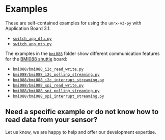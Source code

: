 # Examples

These are self-contained examples for using the `umrx-v3-py` with Application Board 3.1.

* [`switch_app_dfu.py`](./switch_app_dfu.py)
* [`switch_app_mtp.py`](./switch_app_mtp.py)

The examples in the [`bmi088`](./bmi088) folder 
show different communication features for the 
[BMI088 shuttle](https://www.bosch-sensortec.com/media/boschsensortec/downloads/shuttle_board_flyer/application_board_3_1/bst-bmi088-sf000.pdf)
board:

* [`bmi088/bmi088_i2c_read_write.py`](./bmi088/bmi088_i2c_read_write.py) 
* [`bmi088/bmi088_i2c_polling_streaming.py`](./bmi088/bmi088_i2c_polling_streaming.py)
* [`bmi088/bmi088_i2c_interrupt_streaming.py`](./bmi088/bmi088_i2c_interrupt_streaming.py)
* [`bmi088/bmi088_spi_read_write.py`](./bmi088/bmi088_spi_read_write.py)
* [`bmi088/bmi088_spi_polling_streaming.py`](./bmi088/bmi088_spi_polling_streaming.py)
* [`bmi088/bmi088_spi_interrupt_streaming.py`](./bmi088/bmi088_spi_interrupt_streaming.py)


## Need a specific example or do not know how to read data from your sensor?

Let us know, we are happy to help and offer our development expertise.
